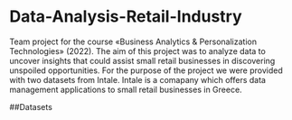 # Data-Analysis-Retail-Industry

Team project for the course «Business Analytics & Personalization Technologies» (2022). The aim of this project was to analyze data to uncover insights that could assist small retail businesses in discovering unspoiled opportunities. For the purpose of the project we were provided
with two datasets from Intale. Intale is a comapany which offers data management applications to small retail businesses in Greece. 

##Datasets
